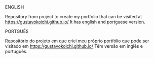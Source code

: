 ENGLISH

Repository from project to create my portfolio that can be visited at <a href="url">https://gustavokoichi.github.io/</a>
It has english and portguese version.

PORTGUÊS

Repositório do projeto em que criei meu próprio portfólio que pode ser visitado em <a href="url">https://gustavokoichi.github.io/</a>
Têm versão em inglês e português.
